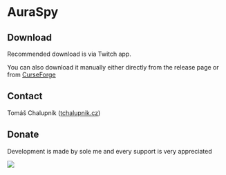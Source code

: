 # AuraSpy

## Download

Recommended download is via Twitch app.

You can also download it manually either directly from the release page or from [CurseForge](https://www.curseforge.com/wow/addons/aura-spy)

## Contact

Tomáš Chalupník ([tchalupnik.cz]())

## Donate

Development is made by sole me and every support is very appreciated

[![](https://www.paypalobjects.com/en_US/i/btn/btn_donateCC_LG.gif)](https://www.paypal.com/cgi-bin/webscr?cmd=_s-xclick&hosted_button_id=U3LRFCLU3FZ72)

